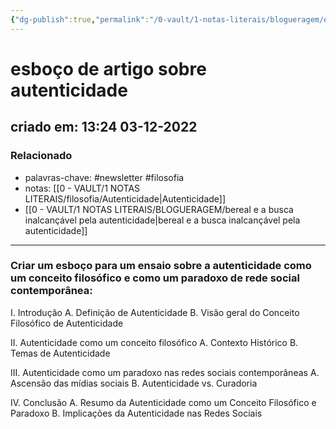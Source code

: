 ```yaml
---
{"dg-publish":true,"permalink":"/0-vault/1-notas-literais/blogueragem/esboco-de-artigo-sobre-autenticidade/","tags":["newsletter","filosofia"],"dgHomeLink":true,"dgShowLocalGraph":true,"dgShowFileTree":true,"dgEnableSearch":true}
---
```


# esboço de artigo sobre autenticidade
## criado em: 13:24 03-12-2022

### Relacionado
- palavras-chave: #newsletter #filosofia 
- notas: [[0 - VAULT/1 NOTAS LITERAIS/filosofia/Autenticidade\|Autenticidade]]
- [[0 - VAULT/1 NOTAS LITERAIS/BLOGUERAGEM/bereal e a busca inalcançável pela autenticidade\|bereal e a busca inalcançável pela autenticidade]]
---
### Criar um esboço para um ensaio sobre a autenticidade como um conceito filosófico e como um paradoxo de rede social contemporânea:

I. Introdução 
A. Definição de Autenticidade 
B. Visão geral do Conceito Filosófico de Autenticidade 

II. Autenticidade como um conceito filosófico 
A. Contexto Histórico 
B. Temas de Autenticidade 

III. Autenticidade como um paradoxo nas redes sociais contemporâneas 
A. Ascensão das mídias sociais 
B. Autenticidade vs. Curadoria 

IV. Conclusão 
A. Resumo da Autenticidade como um Conceito Filosófico e Paradoxo 
B. Implicações da Autenticidade nas Redes Sociais